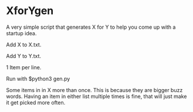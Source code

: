# XforYgen
A very simple script that generates X for Y to help you come up with a startup idea.

Add X to X.txt.

Add Y to Y.txt.

1 Item per line.

Run with $python3 gen.py

Some items in in X more than once.  This is because they are bigger buzz words.  Having an item in either list multiple times is fine, that will just make it get picked more often.
